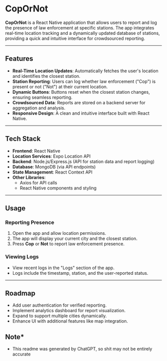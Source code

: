 # CopOrNot

**CopOrNot** is a React Native application that allows users to report and log the presence of law enforcement at specific stations. The app integrates real-time location tracking and a dynamically updated database of stations, providing a quick and intuitive interface for crowdsourced reporting.

---

## Features

- **Real-Time Location Updates**: Automatically fetches the user's location and identifies the closest station.
- **Station Reporting**: Users can log whether law enforcement ("Cop") is present or not ("Not") at their current location.
- **Dynamic Buttons**: Buttons reset when the closest station changes, ensuring seamless reporting.
- **Crowdsourced Data**: Reports are stored on a backend server for aggregation and analysis.
- **Responsive Design**: A clean and intuitive interface built with React Native.

---

## Tech Stack

- **Frontend**: React Native
- **Location Services**: Expo Location API
- **Backend**: Node.js/Express.js (API for station data and report logging)
- **Database**: MongoDB (via API endpoints)
- **State Management**: React Context API
- **Other Libraries**:
  - Axios for API calls
  - React Native components and styling

---

## Usage

### Reporting Presence
1. Open the app and allow location permissions.
2. The app will display your current city and the closest station.
3. Press **Cop** or **Not** to report law enforcement presence.

### Viewing Logs
- View recent logs in the "Logs" section of the app.
- Logs include the timestamp, station, and the user-reported status.

---

## Roadmap

- Add user authentication for verified reporting.
- Implement analytics dashboard for report visualization.
- Expand to support multiple cities dynamically.
- Enhance UI with additional features like map integration.

## Note*

- This readme was generated by ChatGPT, so shit may not be entirely accurate
